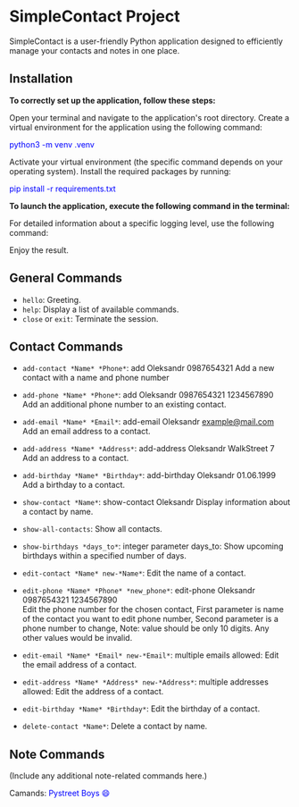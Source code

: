# SimpleContact Project

SimpleContact is a user-friendly Python application designed to efficiently manage your contacts and notes in one place.

## Installation

**To correctly set up the application, follow these steps:**

 Open your terminal and navigate to the application's root directory.
 Create a virtual environment for the application using the following command:

<span style="color:blue">python3 -m venv .venv

 Activate your virtual environment (the specific command depends on your operating system).
 Install the required packages by running:

<span style="color:blue">pip install -r requirements.txt

**To launch the application, execute the following command in the terminal:**
 
<!-- python task3.py /path/to/target/log_file -->

For detailed information about a specific logging level, use the following command:

<!-- python task3.py /path/to/target/log_file *logging_level* -->
 Enjoy the result.

## General Commands

- `hello`: Greeting.
- `help`: Display a list of available commands.
- `close` or `exit`: Terminate the session.

## Contact Commands

- `add-contact *Name* *Phone*`:
add Oleksandr 0987654321
Add a new contact with a name and phone number

- `add-phone *Name* *Phone*`:
add Oleksandr 0987654321 1234567890
Add an additional phone number to an existing contact.

- `add-email *Name* *Email*`:
add-email Oleksandr example@mail.com 
Add an email address to a contact.

- `add-address *Name* *Address*`:
add-address Oleksandr WalkStreet 7  
Add an address to a contact.
- `add-birthday *Name* *Birthday*`:
add-birthday Oleksandr 01.06.1999
Add a birthday to a contact.
- `show-contact *Name*`:
show-contact Oleksandr 
Display information about a contact by name.
- `show-all-contacts`: 
Show all contacts.
- `show-birthdays *days_to*`: 
integer parameter days_to: Show upcoming birthdays within a specified number of days.
- `edit-contact *Name* new-*Name*`: 
Edit the name of a contact.

- `edit-phone *Name* *Phone* *new_phone*`:
edit-phone Oleksandr 0987654321 1234567890  
Edit the phone number for the chosen contact,
First parameter is name of the contact you want to edit phone number,
Second parameter is a phone number to change,
Note: value should be only 10 digits. Any other values would be invalid.

- `edit-email *Name* *Email* new-*Email*`: 
multiple emails allowed: Edit the email address of a contact.
- `edit-address *Name* *Address* new-*Address*`: 
multiple addresses allowed: Edit the address of a contact.
- `edit-birthday *Name* *Birthday*`: 
Edit the birthday of a contact.
- `delete-contact *Name*`: 
Delete a contact by name.

## Note Commands 

(Include any additional note-related commands here.)

Camands:<span style="color:blue">  Pystreet Boys :smile: